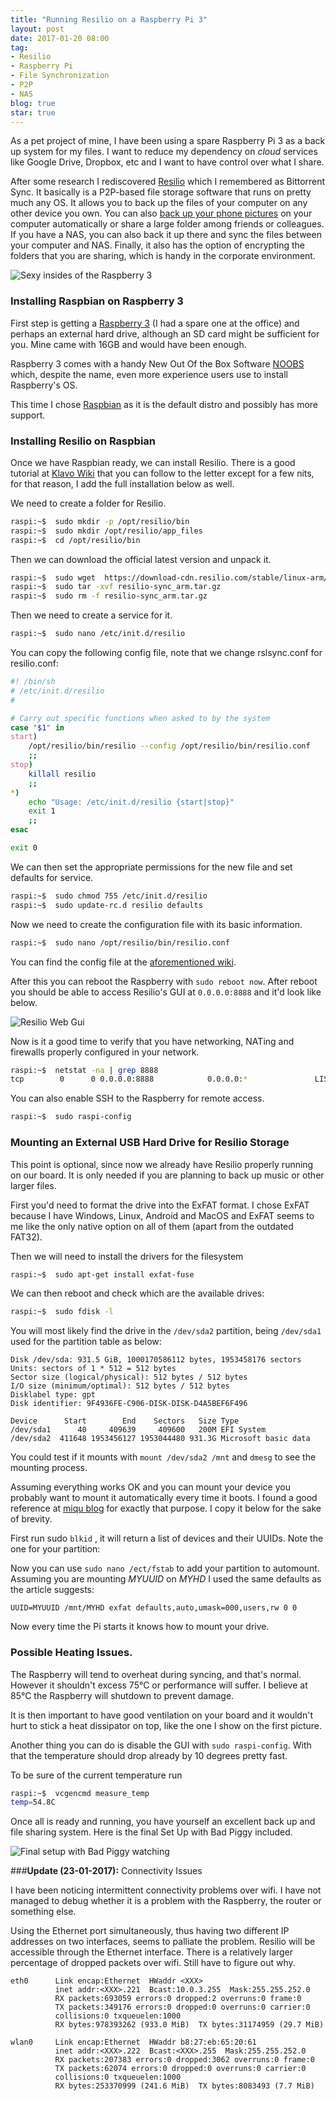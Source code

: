 ```yaml
---
title: "Running Resilio on a Raspberry Pi 3"
layout: post
date: 2017-01-20 08:00
tag:
- Resilio
- Raspberry Pi
- File Synchronization
- P2P
- NAS
blog: true
star: true
---
```


As a pet project of mine, I have been using a spare Raspberry Pi 3 as a back up system for my files. I want to reduce my dependency on *cloud* services like Google Drive, Dropbox, etc and I want to have control over what I share.

After some research I rediscovered [Resilio](https://www.resilio.com) which I remembered as Bittorrent Sync. It basically is a P2P-based file storage software that runs on pretty much any OS. It allows you to back up the files of your computer on any other device you own. You can also [back up your phone pictures](https://itunes.apple.com/us/app/resilio-sync-file-transfer/id1126282325?mt=8) on your computer automatically or share a large folder among friends or colleagues. If you have a NAS, you can also back it up there and sync the files between your computer and NAS. Finally, it also has the option of encrypting the folders that you are sharing, which is handy in the corporate environment.

![Sexy insides of the Raspberry 3](/assets/images/resilio_raspberry.jpg)

### Installing Raspbian on Raspberry 3

First step is getting a [Raspberry 3](https://www.raspberrypi.org/products/raspberry-pi-3-model-b/) (I had a spare one at the office) and perhaps an external hard drive, although an SD card might be sufficient for you. Mine came with 16GB and would have been enough.

Raspberry 3 comes with a handy New Out Of the Box Software [NOOBS](https://www.raspberrypi.org/downloads/noobs/) which, despite the name, even more experience users use to install Raspberry's OS.

This time I chose [Raspbian](https://www.raspberrypi.org/downloads/raspbian/) as it is the default distro and possibly has more support.


### Installing Resilio on Raspbian


Once we have Raspbian ready, we can install Resilio. There is a good tutorial at [Klavo Wiki](https://goo.gl/ft8GzF) that you can follow to the letter except for a few nits, for that reason, I add the full installation below as well.

We need to create a folder for Resilio.

```sh
raspi:~$  sudo mkdir -p /opt/resilio/bin
raspi:~$  sudo mkdir /opt/resilio/app_files
raspi:~$  cd /opt/resilio/bin
```

Then we can download the official latest version and unpack it.

```sh
raspi:~$  sudo wget  https://download-cdn.resilio.com/stable/linux-arm/resilio-sync_arm.tar.gz
raspi:~$  sudo tar -xvf resilio-sync_arm.tar.gz
raspi:~$  sudo rm -f resilio-sync_arm.tar.gz
```

Then we need to create a service for it.

```sh
raspi:~$  sudo nano /etc/init.d/resilio
```

You can copy the following config file, note that we change rslsync.conf for resilio.conf:

```sh
#! /bin/sh
# /etc/init.d/resilio
#

# Carry out specific functions when asked to by the system
case "$1" in
start)
    /opt/resilio/bin/resilio --config /opt/resilio/bin/resilio.conf
    ;;
stop)
    killall resilio
    ;;
*)
    echo "Usage: /etc/init.d/resilio {start|stop}"
    exit 1
    ;;
esac

exit 0

```

We can then set the appropriate permissions for the new file and set defaults for service.

```sh
raspi:~$  sudo chmod 755 /etc/init.d/resilio
raspi:~$  sudo update-rc.d resilio defaults
```

Now we need to create the configuration file with its basic information.

```sh
raspi:~$  sudo nano /opt/resilio/bin/resilio.conf
```
You can find the config file at the [aforementioned wiki](https://goo.gl/ft8GzF).

After this you can reboot the Raspberry with `sudo reboot now`. After reboot you should be able to access Resilio's GUI at `0.0.0.0:8888` and it'd look like below.

![Resilio Web Gui](/assets/images/resilio_gui.png)

Now is it a good time to verify that you have networking, NATing and firewalls properly configured in your network.

```sh
raspi:~$  netstat -na | grep 8888
tcp        0      0 0.0.0.0:8888            0.0.0.0:*               LISTEN    
```

You can also enable SSH to the Raspberry for remote access.

```sh
raspi:~$  sudo raspi-config
```

### Mounting an External USB Hard Drive for Resilio Storage

This point is optional, since now we already have Resilio properly running on our board. It is only needed if you are planning to back up music or other larger files.

First you'd need to format the drive into the ExFAT format. I chose ExFAT because I have Windows, Linux, Android and MacOS and ExFAT seems to me like the only native option on all of them (apart from the outdated FAT32).  

Then we will need to install the drivers for the filesystem

```sh
raspi:~$  sudo apt-get install exfat-fuse
```

We can then reboot and check which are the available drives:

```sh
raspi:~$  sudo fdisk -l
```

You will most likely find the drive in the `/dev/sda2` partition, being `/dev/sda1` used for the partition table as below:

```
Disk /dev/sda: 931.5 GiB, 1000170586112 bytes, 1953458176 sectors
Units: sectors of 1 * 512 = 512 bytes
Sector size (logical/physical): 512 bytes / 512 bytes
I/O size (minimum/optimal): 512 bytes / 512 bytes
Disklabel type: gpt
Disk identifier: 9F4936FE-C906-DISK-DISK-D4A5BEF6F496

Device      Start        End    Sectors   Size Type
/dev/sda1      40     409639     409600   200M EFI System
/dev/sda2  411648 1953456127 1953044480 931.3G Microsoft basic data
```


You could test if it mounts with `mount /dev/sda2 /mnt` and `dmesg` to see the mounting process.

Assuming everything works OK and you can mount your device you probably want to mount it automatically every time it boots. I found a good reference at [miqu blog](https://miqu.me/blog/2015/01/14/tip-exfat-hdd-with-raspberry-pi/) for exactly that purpose. I copy it below for the sake of brevity.

First run sudo `blkid` , it will return a list of devices and their UUIDs. Note the one for your partition:

Now you can use `sudo nano /ect/fstab` to add your partition to automount. Assuming you are mounting *MYUUID* on *MYHD* I used the same defaults as the article suggests:

```
UUID=MYUUID /mnt/MYHD exfat defaults,auto,umask=000,users,rw 0 0
```

Now every time the Pi starts it knows how to mount your drive.

### Possible Heating Issues.

The Raspberry will tend to overheat during syncing, and that's normal. However it shouldn't excess 75°C or performance will suffer. I believe at 85°C the Raspberry will shutdown to prevent damage.

It is then important to have good ventilation on your board and it wouldn't hurt to stick a heat dissipator on top, like the one I show on the first picture.

Another thing you can do is disable the GUI with `sudo raspi-config`. With that the temperature should drop already by 10 degrees pretty fast.

To be sure of the current temperature run

```sh
raspi:~$  vcgencmd measure_temp
temp=54.8C
```

Once all is ready and running, you have yourself an excellent back up and file sharing system.  Here is the final Set Up with Bad Piggy included.

![Final setup with Bad Piggy watching](/assets/images/raspberry_setup.jpg)

###**Update (23-01-2017):** Connectivity Issues

I have been noticing intermittent connectivity problems over wifi. I have not managed to debug whether it is a problem with the Raspberry, the router or something else.

Using the Ethernet port simultaneously, thus having two different IP addresses on two interfaces, seems to palliate the problem. Resilio will be accessible through the Ethernet interface. There is a relatively larger percentage of dropped packets over wifi. Still have to figure out why.

```
eth0      Link encap:Ethernet  HWaddr <XXX>  
          inet addr:<XXX>.221  Bcast:10.0.3.255  Mask:255.255.252.0
          RX packets:693059 errors:0 dropped:2 overruns:0 frame:0
          TX packets:349176 errors:0 dropped:0 overruns:0 carrier:0
          collisions:0 txqueuelen:1000
          RX bytes:978393262 (933.0 MiB)  TX bytes:31174959 (29.7 MiB)

wlan0     Link encap:Ethernet  HWaddr b8:27:eb:65:20:61  
          inet addr:<XXX>.222  Bcast:<XXX>.255  Mask:255.255.252.0
          RX packets:207383 errors:0 dropped:3062 overruns:0 frame:0
          TX packets:62074 errors:0 dropped:0 overruns:0 carrier:0
          collisions:0 txqueuelen:1000
          RX bytes:253370999 (241.6 MiB)  TX bytes:8083493 (7.7 MiB)
```
